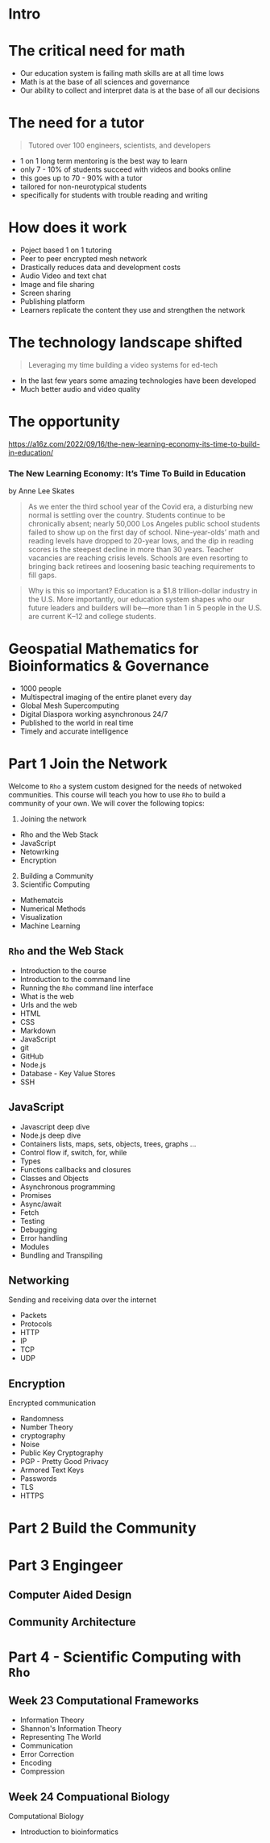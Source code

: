 
# Intro

# The critical need for math
- Our education system is failing math skills are at all time lows
- Math is at the base of all sciences and governance 
- Our ability to collect and interpret data is at the base of all our decisions

# The need for a tutor
> Tutored over 100 engineers, scientists, and developers
- 1 on 1 long term mentoring is the best way to learn
- only 7 - 10% of students succeed with videos and books online
- this goes up to 70 - 90% with a tutor
- tailored for non-neurotypical students
- specifically for students with trouble reading and writing

# How does it work
- Poject based 1 on 1 tutoring
- Peer to peer encrypted mesh network
- Drastically reduces data and development costs
- Audio Video and text chat
- Image and file sharing
- Screen sharing
- Publishing platform
- Learners replicate the content they use and strengthen the network

# The technology landscape shifted
> Leveraging my time building a video systems for ed-tech
- In the last few years some amazing technologies have been developed
- Much better audio and video quality

# The opportunity
https://a16z.com/2022/09/16/the-new-learning-economy-its-time-to-build-in-education/
### The New Learning Economy: It’s Time To Build in Education
by Anne Lee Skates

> As we enter the third school year of the Covid era, a disturbing new normal is settling over the country. Students continue to be chronically absent; nearly 50,000 Los Angeles public school students failed to show up on the first day of school. Nine-year-olds’ math and reading levels have dropped to 20-year lows, and the dip in reading scores is the steepest decline in more than 30 years. Teacher vacancies are reaching crisis levels. Schools are even resorting to bringing back retirees and loosening basic teaching requirements to fill gaps. 

> Why is this so important? Education is a $1.8 trillion-dollar industry in the U.S. More importantly, our education system shapes who our future leaders and builders will be—more than 1 in 5 people in the U.S. are current K–12 and college students.

# Geospatial Mathematics for Bioinformatics & Governance
- 1000 people
- Multispectral imaging of the entire planet every day
- Global Mesh Supercomputing
- Digital Diaspora working asynchronous 24/7
- Published to the world in real time
- Timely and accurate intelligence


# Part 1 Join the Network
Welcome to `Rho` a system custom designed for the needs of netwoked communities. This course will teach you how to use `Rho` to build a community of your own. We will cover the following topics:

1. Joining the network
- Rho and the Web Stack
- JavaScript
- Netowrking
- Encryption
2. Building a Community
4. Scientific Computing
- Mathematcis
- Numerical Methods
- Visualization
- Machine Learning


## `Rho` and the Web Stack
- Introduction to the course
- Introduction to the command line
- Running the `Rho` command line interface
- What is the web
- Urls and the web
- HTML
- CSS
- Markdown
- JavaScript
- git
- GitHub
- Node.js
- Database - Key Value Stores
- SSH

## JavaScript
- Javascript deep dive
- Node.js deep dive
- Containers lists, maps, sets, objects, trees, graphs ...
- Control flow if, switch, for, while
- Types
- Functions callbacks and closures
- Classes and Objects
- Asynchronous programming
- Promises
- Async/await
- Fetch
- Testing
- Debugging
- Error handling
- Modules
- Bundling and Transpiling


## Networking
Sending and receiving data over the internet
- Packets
- Protocols
- HTTP
- IP
- TCP
- UDP

## Encryption
Encrypted communication
- Randomness
- Number Theory
- cryptography
- Noise
- Public Key Cryptography
- PGP - Pretty Good Privacy
- Armored Text Keys
- Passwords
- TLS
- HTTPS

# Part 2 Build the Community
# Part 3 Engingeer
## Computer Aided Design
## Community Architecture
# Part 4 - Scientific Computing with `Rho`

## Week 23 Computational Frameworks
- Information Theory
- Shannon's Information Theory
- Representing The World
- Communication
- Error Correction
- Encoding
- Compression

## Week 24 Compuational Biology
Computational Biology
- Introduction to bioinformatics
